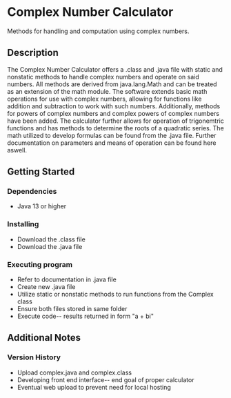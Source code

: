# Complex Number Calculator

Methods for handling and computation using complex numbers.

## Description

The Complex Number Calculator offers a .class and .java file with static and nonstatic methods to handle complex numbers and operate on said numbers. All methods are derived from java.lang.Math and can be treated as an extension of the math module. The software extends basic math operations for use with complex numbers, allowing for functions like addition and subtraction to work with such numbers. Additionally, methods for powers of complex numbers and complex powers of complex numbers have been added. The calculator further allows for operation of trigonemtric functions and has methods to determine the roots of a quadratic series. The math utilized to develop formulas can be found from the .java file. Further documentation on parameters and means of operation can be found here aswell.

## Getting Started

### Dependencies

* Java 13 or higher

### Installing

* Download the .class file
* Download the .java file

### Executing program

* Refer to documentation in .java file
* Create new .java file
* Utilize static or nonstatic methods to run functions from the Complex class
* Ensure both files stored in same folder
* Execute code-- results returned in form "a + bi"

## Additional Notes

### Version History

* Upload complex.java and complex.class
* Developing front end interface-- end goal of proper calculator
* Eventual web upload to prevent need for local hosting
